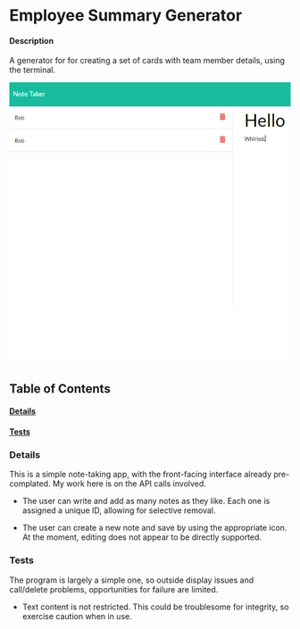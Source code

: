 # Employee Summary Generator

#### Description
A generator for for creating a set of cards with team member details, using the terminal.

![image one](./image1.PNG)

## Table of Contents
#### [Details](#details)
#### [Tests](#tests)

### Details
This is a simple note-taking app, with the front-facing interface already pre-complated. My work here is on the API calls involved.

* The user can write and add as many notes as they like. Each one is assigned a unique ID, allowing for selective removal.

* The user can create a new note and save by using the appropriate icon. At the moment, editing does not appear to be directly supported.


### Tests
The program is largely a simple one, so outside display issues and call/delete problems, opportunities for failure are limited.

* Text content is not restricted. This could be troublesome for integrity, so exercise caution when in use.
